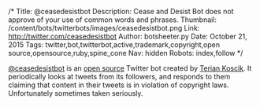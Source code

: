 /*
Title: @ceasedesistbot
Description: Cease and Desist Bot does not approve of your use of common words and phrases.
Thumbnail: /content/bots/twitterbots/images/ceasedesistbot.png
Link: http://twitter.com/ceasedesistbot
Author: botsheeter.py
Date: October 21, 2015
Tags: twitter,bot,twitterbot,active,trademark,copyright,open source,opensource,ruby,spine_cone
Nav: hidden
Robots: index,follow
*/

[@ceasedesistbot](https://twitter.com/ceasedesistbot) is an [open source](https://github.com/tpinecone/tweetbots) Twitter bot created by [Terian Koscik](https://twitter.com/spine_cone). It periodically looks at tweets from its followers, and responds to them claiming that content in their tweets is in violation of copyright laws. Unfortunately sometimes taken seriously.
